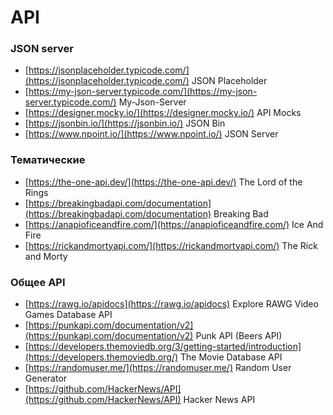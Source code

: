 # API

### JSON server
- [https://jsonplaceholder.typicode.com/](https://jsonplaceholder.typicode.com/) JSON Placeholder
- [https://my-json-server.typicode.com/](https://my-json-server.typicode.com/) My-Json-Server
- [https://designer.mocky.io/](https://designer.mocky.io/) API Mocks
- [https://jsonbin.io/](https://jsonbin.io/) JSON Bin
- [https://www.npoint.io/](https://www.npoint.io/) JSON Server

### Тематические
- [https://the-one-api.dev/](https://the-one-api.dev/) The Lord of the Rings
- [https://breakingbadapi.com/documentation](https://breakingbadapi.com/documentation) Breaking Bad
- [https://anapioficeandfire.com/](https://anapioficeandfire.com/) Ice And Fire
- [https://rickandmortyapi.com/](https://rickandmortyapi.com/) The Rick and Morty

### Общее API
- [https://rawg.io/apidocs](https://rawg.io/apidocs) Explore RAWG Video Games Database API
- [https://punkapi.com/documentation/v2](https://punkapi.com/documentation/v2) Punk API (Beers API)
- [https://developers.themoviedb.org/3/getting-started/introduction](https://developers.themoviedb.org/) The Movie Database API
- [https://randomuser.me/](https://randomuser.me/) Random User Generator
- [https://github.com/HackerNews/API](https://github.com/HackerNews/API) Hacker News API
